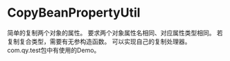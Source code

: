 # CopyBeanPropertyUtil
简单的复制两个对象的属性。
要求两个对象属性名相同、对应属性类型相同。
若复制复合类型，需要有无参构造函数。
可以实现自己的复制处理器。
com.qy.test包中有使用的Demo。
